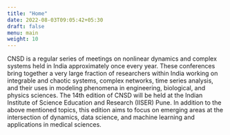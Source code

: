 ```yaml
---
title: "Home"
date: 2022-08-03T09:05:42+05:30
draft: false
menu: main
weight: 10
---
```

CNSD is a regular series of meetings on nonlinear dynamics and complex systems held in India approximately once every year. These conferences bring together a very large fraction of researchers within India working on integrable and chaotic systems, complex networks, time series analysis, and their uses in modeling phenomena in engineering, biological, and physics sciences. The 14th edition of CNSD will be held at the Indian Institute of Science Education and Research (IISER) Pune. In addition to the above mentioned topics, this edition aims to focus on emerging areas at the intersection of dynamics, data science, and machine learning and applications in medical sciences.
